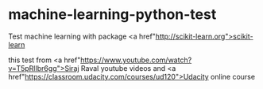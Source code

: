 # machine-learning-python-test
Test machine learning with package <a href"http://scikit-learn.org">scikit-learn</a>

this test from <a href"https://www.youtube.com/watch?v=T5pRlIbr6gg">Siraj Raval</a> youtube videos and <a href"https://classroom.udacity.com/courses/ud120">Udacity</a> online course

